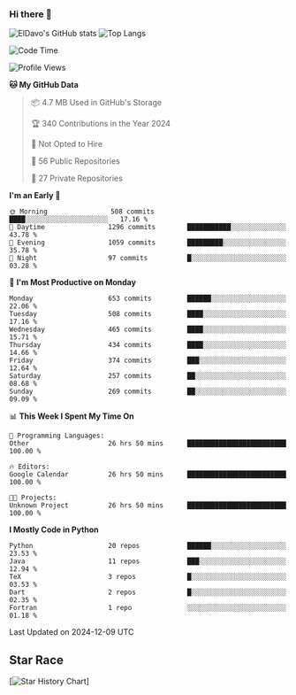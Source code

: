 ### Hi there 👋
![ElDavo's GitHub stats](https://github-readme-stats.vercel.app/api?username=ElDavoo&show_icons=true&theme=chartreuse-dark)
![Top Langs](https://github-readme-stats.vercel.app/api/top-langs/?username=ElDavoo&theme=chartreuse-dark&layout=compact)

<!--START_SECTION:waka-->
![Code Time](http://img.shields.io/badge/Code%20Time-2%2C225%20hrs-blue)

![Profile Views](http://img.shields.io/badge/Profile%20Views-1-blue)

**🐱 My GitHub Data** 

> 📦 4.7 MB Used in GitHub's Storage 
 > 
> 🏆 340 Contributions in the Year 2024
 > 
> 🚫 Not Opted to Hire
 > 
> 📜 56 Public Repositories 
 > 
> 🔑 27 Private Repositories 
 > 
**I'm an Early 🐤** 

```text
🌞 Morning                508 commits         ████░░░░░░░░░░░░░░░░░░░░░   17.16 % 
🌆 Daytime                1296 commits        ███████████░░░░░░░░░░░░░░   43.78 % 
🌃 Evening                1059 commits        █████████░░░░░░░░░░░░░░░░   35.78 % 
🌙 Night                  97 commits          █░░░░░░░░░░░░░░░░░░░░░░░░   03.28 % 
```
📅 **I'm Most Productive on Monday** 

```text
Monday                   653 commits         ██████░░░░░░░░░░░░░░░░░░░   22.06 % 
Tuesday                  508 commits         ████░░░░░░░░░░░░░░░░░░░░░   17.16 % 
Wednesday                465 commits         ████░░░░░░░░░░░░░░░░░░░░░   15.71 % 
Thursday                 434 commits         ████░░░░░░░░░░░░░░░░░░░░░   14.66 % 
Friday                   374 commits         ███░░░░░░░░░░░░░░░░░░░░░░   12.64 % 
Saturday                 257 commits         ██░░░░░░░░░░░░░░░░░░░░░░░   08.68 % 
Sunday                   269 commits         ██░░░░░░░░░░░░░░░░░░░░░░░   09.09 % 
```


📊 **This Week I Spent My Time On** 

```text
💬 Programming Languages: 
Other                    26 hrs 50 mins      █████████████████████████   100.00 % 

🔥 Editors: 
Google Calendar          26 hrs 50 mins      █████████████████████████   100.00 % 

🐱‍💻 Projects: 
Unknown Project          26 hrs 50 mins      █████████████████████████   100.00 % 
```

**I Mostly Code in Python** 

```text
Python                   20 repos            ██████░░░░░░░░░░░░░░░░░░░   23.53 % 
Java                     11 repos            ███░░░░░░░░░░░░░░░░░░░░░░   12.94 % 
TeX                      3 repos             █░░░░░░░░░░░░░░░░░░░░░░░░   03.53 % 
Dart                     2 repos             █░░░░░░░░░░░░░░░░░░░░░░░░   02.35 % 
Fortran                  1 repo              ░░░░░░░░░░░░░░░░░░░░░░░░░   01.18 % 
```




 Last Updated on 2024-12-09 UTC
<!--END_SECTION:waka-->

## Star Race

[![Star History Chart](https://api.star-history.com/svg?repos=ElDavoo/WhatsApp-Crypt14-Crypt15-Decrypter,ElDavoo/TuringOS,EliteAndroidApps/WhatsApp-Crypt12-Decrypter,KnugiHK/Whatsapp-Chat-Exporter&type=Date)]
